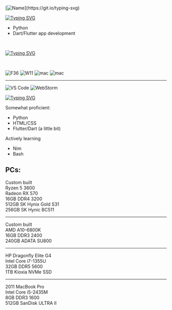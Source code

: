 [![Name](https://readme-typing-svg.demolab.com?font=Consolas&size=35&pause=1000&color=0FF700&width=435&lines=Hi%2C+I'm+Tejas+Raman!)](https://git.io/typing-svg)


[![Typing SVG](https://readme-typing-svg.demolab.com?font=Consolas&color=00dab9&pause=1000&width=435&lines=I'm+working+on%3A)](https://git.io/typing-svg)
- Python
- Dart/Flutter app development

<br>

[![Typing SVG](https://readme-typing-svg.demolab.com?font=Consolas&color=ffe000&pause=1000&width=435&lines=OS+%26+Tools%3A)](https://git.io/typing-svg)

<br>

![F36](https://img.shields.io/badge/OS-Fedora%20KDE%2038-orange?style=flat-square&logo=fedora)
![W11](https://img.shields.io/badge/OS-Windows%2011-blueviolet?style=flat-square&logo=windows11)
![mac](https://img.shields.io/badge/OS-macOS%2013-red?style=flat-square&logo=apple)
![mac](https://img.shields.io/badge/OS-macOS%2011-red?style=flat-square&logo=apple)
<hr>

![VS Code](https://img.shields.io/badge/IDE-VSCode-%23007ACC?style=flat-square&logo=Visual-studio-code)
![WebStorm](https://img.shields.io/badge/IDE-WebStorm-blueviolet?style=flat-square&logo=webstorm&color=00ced8)

[![Typing SVG](https://readme-typing-svg.demolab.com?font=Consolas&pause=1000&color=de0000&width=435&lines=Programming+Languages%3A)](https://git.io/typing-svg)

Somewhat proficient:
- Python
- HTML/CSS
- Flutter/Dart (a little bit)

Actively learning
- Nim
- Bash

## PCs:
Custom built <br>
Ryzen 5 3600 <br>
Radeon RX 570 <br>
16GB DDR4 3200 <br>
512GB SK Hynix Gold S31 <br>
256GB SK Hynic BC511 <br>

<hr>

Custom built <br>
AMD A10-6800K <br>
16GB DDR3 2400 <br>
240GB ADATA SU800 <br>

<hr>

HP Dragonfly Elite G4 <br>
Intel Core i7-1355U <br>
32GB DDR5 5600 <br>
1TB Kioxia NVMe SSD <br>

<hr>

2011 MacBook Pro <br>
Intel Core i5-2435M <br>
8GB DDR3 1600 <br>
512GB SanDisk ULTRA II <br>
